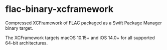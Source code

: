 # flac-binary-xcframework

Compressed [XCFramework](https://github.com/sbooth/AudioXCFrameworks/flac) of [FLAC](https://github.com/xiph/flac) packaged as a Swift Package Manager binary target.

The XCFramework targets macOS 10.15+ and iOS 14.0+ for all supported 64-bit architectures.
